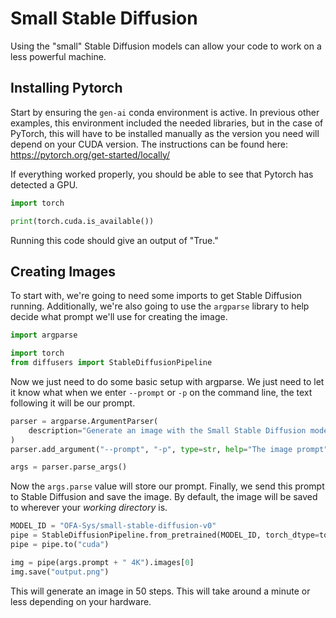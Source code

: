 # Small Stable Diffusion

Using the "small" Stable Diffusion models can allow your code to work on a less powerful machine. 

## Installing Pytorch

Start by ensuring the `gen-ai` conda environment is active. In previous other examples, this environment included the needed libraries, but in the case of PyTorch, this will have to be installed manually as the version you need will depend on your CUDA version. The instructions can be found here: https://pytorch.org/get-started/locally/

If everything worked properly, you should be able to see that Pytorch has detected a GPU.

```python
import torch

print(torch.cuda.is_available())
```

Running this code should give an output of "True."

## Creating Images

To start with, we're going to need some imports to get Stable Diffusion running. Additionally, we're also going to use the `argparse` library to help decide what prompt we'll use for creating the image.

```python
import argparse

import torch
from diffusers import StableDiffusionPipeline
```

Now we just need to do some basic setup with argparse. We just need to let it know what when we enter `--prompt` or `-p` on the command line, the text following it will be our prompt.

```python
parser = argparse.ArgumentParser(
    description="Generate an image with the Small Stable Diffusion model"
)
parser.add_argument("--prompt", "-p", type=str, help="The image prompt")

args = parser.parse_args()
```

Now the `args.parse` value will store our prompt. Finally, we send this prompt to Stable Diffusion and save the image. By default, the image will be saved to wherever your _working directory_ is.

```python
MODEL_ID = "OFA-Sys/small-stable-diffusion-v0"
pipe = StableDiffusionPipeline.from_pretrained(MODEL_ID, torch_dtype=torch.float16)
pipe = pipe.to("cuda")

img = pipe(args.prompt + " 4K").images[0]
img.save("output.png")
```

This will generate an image in 50 steps. This will take around a minute or less depending on your hardware.